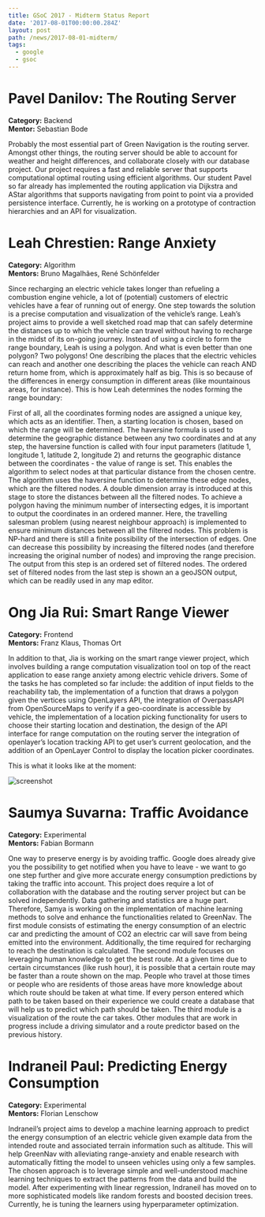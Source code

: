 ```yaml
---
title: GSoC 2017 - Midterm Status Report
date: '2017-08-01T00:00:00.284Z'
layout: post
path: /news/2017-08-01-midterm/
tags:
  - google
  - gsoc
---
```


# Pavel Danilov: The Routing Server  
**Category:** Backend  
**Mentor:** Sebastian Bode

Probably the most essential part of Green Navigation is the routing server. Amongst other things, the routing server should be able to account for weather and height differences, and collaborate closely with our database project. Our project requires a fast and reliable server that supports computational optimal routing using efficient algorithms. Our student Pavel so far already has implemented the routing application via Dijkstra and AStar algorithms that supports navigating from point to point via a provided persistence interface. Currently, he is working on a prototype of contraction hierarchies and an API for visualization. 

# Leah Chrestien: Range Anxiety  
**Category:** Algorithm  
**Mentors:** Bruno Magalhães, René Schönfelder

Since recharging an electric vehicle takes longer than refueling a combustion engine vehicle, a lot of (potential) customers of electric vehicles have a fear of running out of energy. One step towards the solution is a precise computation and visualization of the vehicle’s range. Leah’s project aims to provide a well sketched road map that can safely determine the distances up to which the vehicle can travel without having to recharge in the midst of its on-going journey. Instead of using a circle to form the range boundary, Leah is using a polygon. And what is even better than one polygon? Two polygons! One describing the places that the electric vehicles can reach and another one describing the places the vehicle can reach AND return home from, which is approximately half as big. This is so because of the differences in energy consumption in different areas (like mountainous areas, for instance). This is how Leah determines the nodes forming the range boundary: 

First of all, all the coordinates forming nodes are assigned a unique key, which acts as an identifier. Then, a starting location is chosen, based on which the range will be determined. The haversine formula is used to determine the geographic
distance between any two coordinates and at any step, the haversine function is called with four input parameters (latitude 1, longitude 1, latitude 2, longitude 2) and returns the geographic distance between the coordinates - the value of range is set. 
This enables the algorithm to select nodes at that particular distance from the chosen centre. The algorithm uses the haversine function to determine these edge nodes, which are the filtered nodes. A double dimension array is introduced at this stage to store the distances between all the filtered nodes. To achieve a polygon having the minimum number of intersecting edges, it is important to output the coordinates in an ordered manner. Here, the travelling salesman problem (using nearest neighbour approach) is implemented to ensure minimum distances between all the filtered nodes. This problem is NP-hard and there is still a finite possibility of the intersection of edges. One can decrease this possibility by increasing the filtered nodes (and therefore increasing the original number of nodes) and improving the range precision. The output from this step is an ordered set of filtered nodes. The ordered set of filtered nodes from the last step is shown an a geoJSON output, which can be readily used in any map editor.

# Ong Jia Rui: Smart Range Viewer
**Category:** Frontend  
**Mentors:** Franz Klaus, Thomas Ort

In addition to that, Jia is working on the smart range viewer project, which involves building a range computation visualization tool on top of the react application to ease range anxiety among electric vehicle drivers. Some of the tasks he has completed so far include:
the addition of input fields to the reachability tab, 
the implementation of a function that draws a polygon given the vertices using OpenLayers API, 
the integration of OverpassAPI from OpenSourceMaps to verify if a geo-coordinate is accessible by vehicle, 
the implementation of a location picking functionality for users to choose their starting location and destination, 
the design of the API interface for range computation on the routing server
the integration of openlayer’s location tracking API to get user’s current geolocation, and
the addition of an OpenLayer Control to display the location picker coordinates.

This is what it looks like at the moment: 

![screenshot](https://user-images.githubusercontent.com/25430929/28843971-6f39fb52-7703-11e7-8c1b-b880176dc697.png)

# Saumya Suvarna: Traffic Avoidance  
**Category:** Experimental  
**Mentors:** Fabian Bormann

One way to preserve energy is by avoiding traffic. Google does already give you the possibility to get notified when you have to leave - we want to go one step further and give more accurate energy consumption predictions by taking the traffic into account. This project does require a lot of collaboration with the database and the routing server project but can be solved independently. Data gathering and statistics are a huge part.
Therefore, Samya is working on the implementation of machine learning methods to solve and enhance the functionalities related to GreenNav. The first module consists of estimating the energy consumption of an electric car and predicting the amount of CO2 an electric car will save from being emitted into the environment. Additionally, the time required for recharging to reach the destination is calculated. 
The second module focuses on leveraging human knowledge to get the best route. At a given time due to certain circumstances (like rush hour), it is possible that a certain route may be faster than a route shown on the map. People who travel at those times or people who are residents of those areas have more knowledge about which route should be taken at what time. If every person entered which path to be taken based on their experience we could create a database that will help us to predict which path should be taken. 
The third module is a visualization of the route the car takes. Other modules that are work in progress include a driving simulator and a route predictor based on the previous history.

# Indraneil Paul: Predicting Energy Consumption 
**Category:** Experimental  
**Mentors:** Florian Lenschow

Indraneil’s project aims to develop a machine learning approach to predict the energy consumption of an electric vehicle given example data from the intended route and associated terrain information such as altitude. This will help GreenNav with alleviating range-anxiety and enable research with automatically fitting the model to unseen vehicles using only a few samples. The chosen approach is to leverage simple and well-understood machine learning techniques to extract the patterns from the data and build the model. After experimenting with linear regression, Indraneil has moved on to more sophisticated models like random forests and boosted decision trees. Currently, he is tuning the learners using hyperparameter optimization.
